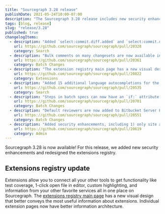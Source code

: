 ```yaml
---
title: "Sourcegraph 3.28 release"
publishDate: 2021-05-24T10:00-07:00
description: "The Sourcegraph 3.28 release includes new security enhancements and the redesigned extensions registry."
tags: [blog, release]
slug: "release/3.28"
published: true
changelogItems:
  - description: "Added `select:commit.diff.added` and `select:commit.diff.removed` for `type:diff` search queries. These selectors return commit diffs only if a pattern matches in `added` (respectively, `removed`) lines."
    url: https://github.com/sourcegraph/sourcegraph/pull/20328
    category: Search
  - description: "Bulk comments on many changesets are now available in Batch Changes."
    url: https://github.com/sourcegraph/sourcegraph/pull/20361
    category: Batch Changes
  - description: "The extension registry main page has a new visual design that better conveys the most useful information about extensions, and individual extension pages have better information architecture."
    url: https://github.com/sourcegraph/sourcegraph/pull/20822
    category: Extensions
  - description: "Added 15 additional language autocompletions for the `lang:` filter in the search bar."
    url: https://github.com/sourcegraph/sourcegraph/pull/20535
    category: Search
  - description: "Steps in batch specs can now have an `if:` attribute to enable conditional execution of different steps."
    url: https://github.com/sourcegraph/sourcegraph/pull/20701
    category: Batch Changes
  - description: "Default reviewers are now added to Bitbucket Server PRs opened by Batch Changes."
    url: https://github.com/sourcegraph/sourcegraph/pull/20551
    category: Batch Changes
  - description: "Added security enhancements, including 1) only site admins can list users on an instance, 2) repository permissions can now be enabled for site admins via the `authz.enforceForSiteAdmins` setting, 3) site admins can no longer view user added code host configuration, and 4) site admins cannot add access tokens for any user by default."
    url: https://github.com/sourcegraph/sourcegraph/pull/20619
    category: Admin
---
```


Sourcegraph 3.28 is now available! For this release, we added new security enhancements and redesigned the extensions registry.

## Extensions registry update 

Extensions allow you to connect all your other tools to get functionality like test coverage, 1-click open file in editor, custom highlighting, and information from your other favorite services all in one place on Sourcegraph. The [extensions registry main page](https://sourcegraph.com/extensions?category=All) has a new visual design that better conveys the most useful information about extensions. Individual extension pages now have better information architecture.
